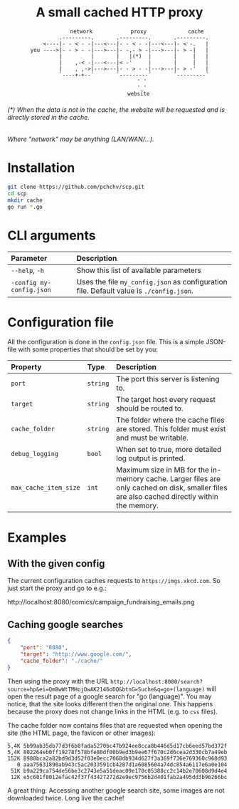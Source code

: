 <div align="center">

# **A small cached HTTP proxy**

</div>

<div align="center">

```
           network            proxy             cache
         .---------.       .---------.       .---------.
    <----|- - < - -|---<---|- - < - -|---<---|- < -.   |
you ---->|- - > - -|--->---|- -,- > -|--->---|- > -|   |
         |         |       |   |(*)  |       |     |   |
         |    ,-< -|---<---|< -'     |       |     |   |
         |    , ,->|--->---|- - > - -|--->---|- > -'   |
         `----+-+--´       `---------´       `---------´
              ' '
              '_'
            website
```

</div>

###### (*) When the data is not in the cache, the website will be requested and is directly stored in the cache.

###### Where "network" may be anything (LAN/WAN/...).


# Installation


```sh
git clone https://github.com/pchchv/scp.git
cd scp
mkdir cache
go run *.go
```

# CLI arguments

| Parameter | Description |
|:---|:---|
| `--help`, `-h` | Show this list of available parameters |
| `-config my-config.json` | Uses the file `my_config.json` as configuration file. Default value is `./config.json`.

# Configuration file
All the configuration is done in the `config.json` file. This is a simple JSON-file with some properties that should be set by you:

| Property | Type | Description |
|:---|:---|:---|
| `port` | `string` | The port this server is listening to. |
| `target` | `string` | The target host every request should be routed to. |
| `cache_folder` | `string` | The folder where the cache files are stored. This folder must exist and must be writable. |
| `debug_logging` | `bool` | When set to true, more detailed log output is printed. |
| `max_cache_item_size` | `int` | Maximum size in MB for the in-memory cache. Larger files are only cached on disk, smaller files are also cached directly within the memory. |

# Examples
## With the given config
The current configuration caches requests to `https://imgs.xkcd.com`. So just start the proxy and go to e.g.:

http://localhost:8080/comics/campaign_fundraising_emails.png

## Caching google searches

```json
{
    "port": "8080",
    "target": "http://www.google.com/",
    "cache_folder": "./cache/"
}
```
Then using the proxy with the URL `http://localhost:8080/search?source=hp&ei=QmBwWtTMHojOwAK2146oDQ&btnG=Suche&q=go+(language)` will open the result page of a google search for "go (language)". You may notice, that the site looks different then the original one. This happens because the proxy does not change links in the HTML (e.g. to `css` files).

The cache folder now contains files that are requested when opening the site (the HTML page, the favicon or other images):
```
5,4K 5b99ab35db77d3f6b8fada5270bc47b924ee8cca8b446d5d17cb6eed57bd372f
5,4K 802264eb0ff19278f578bfe80df00b9ed3b9ee67f670c2d6cea2d330cb7a49eb
152K 8988bca2a82bd9d3d52f03e0ecc7068db934d627f3a369f736e769360c968d93
   0 aaa75631890ab943c5ac2033591cb4287d1a6085604a74dc854a6117e6a0e104
 51K b9a229ca754de56be3c2743e5a51deac09e170c05388cc2c14b2e70608d9d4e4
 12K e5c601f8012efac42f37f43427272d2e9ec9756b2d401fab2a495dd3b96266bc
```
A great thing: Accessing another google search site, some images are not downloaded twice. Long live the cache!
